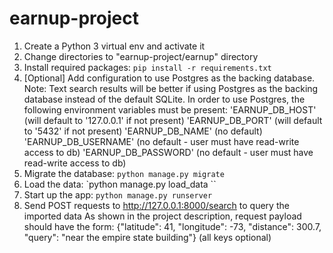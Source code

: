 # earnup-project
1. Create a Python 3 virtual env and activate it
2. Change directories to "earnup-project/earnup" directory
3. Install required packages: `pip install -r requirements.txt`
4. [Optional] Add configuration to use Postgres as the backing database.
Note: Text search results will be better if using Postgres as the backing
database instead of the default SQLite.  In order to use Postgres, the
following environment variables must be present:
    'EARNUP_DB_HOST' (will default to '127.0.0.1' if not present)
    'EARNUP_DB_PORT' (will default to '5432' if not present)
    'EARNUP_DB_NAME' (no default)
    'EARNUP_DB_USERNAME' (no default - user must have read-write access to db)
    'EARNUP_DB_PASSWORD' (no default - user must have read-write access to db)
5. Migrate the database: `python manage.py migrate`
6. Load the data: `python manage.py load_data <path to read data file> <path to write error output file>``
7. Start up the app: `python manage.py runserver`
8. Send POST requests to http://127.0.0.1:8000/search to query the imported data
As shown in the project description, request payload should have the form:
{"latitude": 41, "longitude": -73, "distance": 300.7, "query": "near the empire state building"}
(all keys optional)
